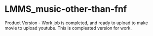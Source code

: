# LMMS_music-other-than-fnf
Product Version - Work job is completed, and ready to upload to make movie to upload youtube. This is compleated version for work.
